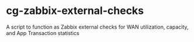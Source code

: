 # cg-zabbix-external-checks
A script to function as Zabbix external checks for WAN utilization, capacity, and App Transaction statistics
